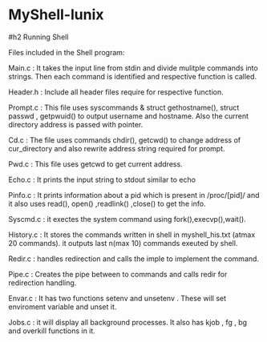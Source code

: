 # MyShell-lunix

#h2 Running Shell

Files included in the Shell program:

Main.c : It takes the input line from stdin and divide mulitple commands into strings. Then each command is identified and respective function is called.

Header.h : Include all header files require for respective function.

Prompt.c : This file uses syscommands & struct gethostname(), struct passwd , getpwuid() to output username and hostname. Also the current directory address is passed with pointer.

Cd.c : The file uses commands chdir(), getcwd() to change address of cur_directory and also rewrite address string required for prompt.

Pwd.c : This file uses getcwd to get current address.

Echo.c : It prints the input string to stdout similar to echo

Pinfo.c : It prints information about a pid which is present in /proc/[pid]/ and it also uses read(), open() ,readlink() ,close() to get the info.

Syscmd.c : it exectes the system command using fork(),execvp(),wait().

History.c : It stores the commands written in shell in myshell_his.txt (atmax 20 commands). it outputs last n(max 10) commands exeuted by shell.

Redir.c : handles redirection and calls the imple to implement the command.

Pipe.c : Creates the pipe between to commands and calls redir for redirection handling.

Envar.c : It has two functions setenv and unsetenv . These will set enviroment variable and unset it.

Jobs.c : it will display all background processes. It also has kjob , fg , bg and overkill functions in it.
